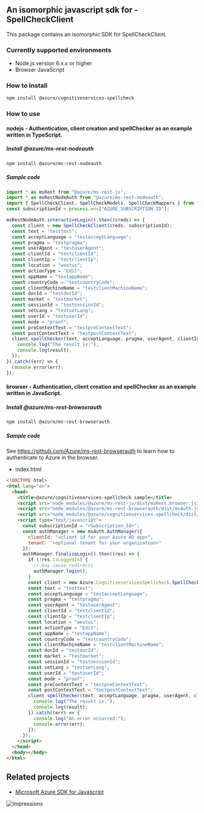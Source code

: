 ## An isomorphic javascript sdk for - SpellCheckClient

This package contains an isomorphic SDK for SpellCheckClient.

### Currently supported environments

- Node.js version 6.x.x or higher
- Browser JavaScript

### How to Install

```bash
npm install @azure/cognitiveservices-spellcheck
```

### How to use

#### nodejs - Authentication, client creation and spellChecker  as an example written in TypeScript.

##### Install @azure/ms-rest-nodeauth

```bash
npm install @azure/ms-rest-nodeauth
```

##### Sample code

```typescript
import * as msRest from "@azure/ms-rest-js";
import * as msRestNodeAuth from "@azure/ms-rest-nodeauth";
import { SpellCheckClient, SpellCheckModels, SpellCheckMappers } from "@azure/cognitiveservices-spellcheck";
const subscriptionId = process.env["AZURE_SUBSCRIPTION_ID"];

msRestNodeAuth.interactiveLogin().then((creds) => {
  const client = new SpellCheckClient(creds, subscriptionId);
  const text = "testtext";
  const acceptLanguage = "testacceptLanguage";
  const pragma = "testpragma";
  const userAgent = "testuserAgent";
  const clientId = "testclientId";
  const clientIp = "testclientIp";
  const location = "westus";
  const actionType = "Edit";
  const appName = "testappName";
  const countryCode = "testcountryCode";
  const clientMachineName = "testclientMachineName";
  const docId = "testdocId";
  const market = "testmarket";
  const sessionId = "testsessionId";
  const setLang = "testsetLang";
  const userId = "testuserId";
  const mode = "proof";
  const preContextText = "testpreContextText";
  const postContextText = "testpostContextText";
  client.spellChecker(text, acceptLanguage, pragma, userAgent, clientId, clientIp, location, actionType, appName, countryCode, clientMachineName, docId, market, sessionId, setLang, userId, mode, preContextText, postContextText).then((result) => {
    console.log("The result is:");
    console.log(result);
  });
}).catch((err) => {
  console.error(err);
});
```

#### browser - Authentication, client creation and spellChecker  as an example written in JavaScript.

##### Install @azure/ms-rest-browserauth

```bash
npm install @azure/ms-rest-browserauth
```

##### Sample code

See https://github.com/Azure/ms-rest-browserauth to learn how to authenticate to Azure in the browser.

- index.html
```html
<!DOCTYPE html>
<html lang="en">
  <head>
    <title>@azure/cognitiveservices-spellcheck sample</title>
    <script src="node_modules/@azure/ms-rest-js/dist/msRest.browser.js"></script>
    <script src="node_modules/@azure/ms-rest-browserauth/dist/msAuth.js"></script>
    <script src="node_modules/@azure/cognitiveservices-spellcheck/dist/cognitiveservices-spellcheck.js"></script>
    <script type="text/javascript">
      const subscriptionId = "<Subscription_Id>";
      const authManager = new msAuth.AuthManager({
        clientId: "<client id for your Azure AD app>",
        tenant: "<optional tenant for your organization>"
      });
      authManager.finalizeLogin().then((res) => {
        if (!res.isLoggedIn) {
          // may cause redirects
          authManager.login();
        }
        const client = new Azure.CognitiveservicesSpellcheck.SpellCheckClient(res.creds, subscriptionId);
        const text = "testtext";
        const acceptLanguage = "testacceptLanguage";
        const pragma = "testpragma";
        const userAgent = "testuserAgent";
        const clientId = "testclientId";
        const clientIp = "testclientIp";
        const location = "westus";
        const actionType = "Edit";
        const appName = "testappName";
        const countryCode = "testcountryCode";
        const clientMachineName = "testclientMachineName";
        const docId = "testdocId";
        const market = "testmarket";
        const sessionId = "testsessionId";
        const setLang = "testsetLang";
        const userId = "testuserId";
        const mode = "proof";
        const preContextText = "testpreContextText";
        const postContextText = "testpostContextText";
        client.spellChecker(text, acceptLanguage, pragma, userAgent, clientId, clientIp, location, actionType, appName, countryCode, clientMachineName, docId, market, sessionId, setLang, userId, mode, preContextText, postContextText).then((result) => {
          console.log("The result is:");
          console.log(result);
        }).catch((err) => {
          console.log("An error occurred:");
          console.error(err);
        });
      });
    </script>
  </head>
  <body></body>
</html>
```

## Related projects

- [Microsoft Azure SDK for Javascript](https://github.com/Azure/azure-sdk-for-js)


![Impressions](https://azure-sdk-impressions.azurewebsites.net/api/impressions/azure-sdk-for-js%2Fpackages%2F%40azure%2Fcognitiveservices-spellcheck%2FREADME.png)
